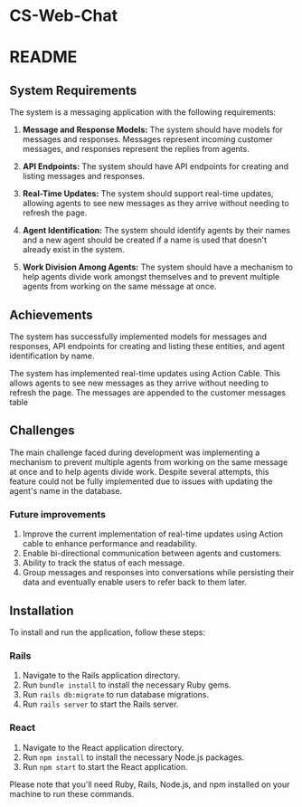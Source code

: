 # CS-Web-Chat
# README

## System Requirements

The system is a messaging application with the following requirements:

1. **Message and Response Models:** The system should have models for messages and responses. Messages represent incoming customer messages, and responses represent the replies from agents.

2. **API Endpoints:** The system should have API endpoints for creating and listing messages and responses.

3. **Real-Time Updates:** The system should support real-time updates, allowing agents to see new messages as they arrive without needing to refresh the page.

4. **Agent Identification:** The system should identify agents by their names and a new agent should be created if a name is used that doesn't already exist in the system.

5. **Work Division Among Agents:** The system should have a mechanism to help agents divide work amongst themselves and to prevent multiple agents from working on the same message at once.

## Achievements

The system has successfully implemented models for messages and responses, API endpoints for creating and listing these entities, and agent identification by name. 

The system has implemented real-time updates using Action Cable. This allows agents to see new messages as they arrive without needing to refresh the page. The messages are appended to the customer messages table

## Challenges

The main challenge faced during development was implementing a mechanism to prevent multiple agents from working on the same message at once and to help agents divide work. Despite several attempts, this feature could not be fully implemented due to issues with updating the agent's name in the database.

### Future improvements
1. Improve the current implementation of real-time updates using Action cable to enhance performance and readability.
2. Enable bi-directional communication between agents and customers.
3. Ability to track the status of each message.
4. Group messages and responses into conversations while persisting their data and eventually enable users to refer back to them later.
## Installation

To install and run the application, follow these steps:

### Rails

1. Navigate to the Rails application directory.
2. Run `bundle install` to install the necessary Ruby gems.
3. Run `rails db:migrate` to run database migrations.
4. Run `rails server` to start the Rails server.

### React

1. Navigate to the React application directory.
2. Run `npm install` to install the necessary Node.js packages.
3. Run `npm start` to start the React application.

Please note that you'll need Ruby, Rails, Node.js, and npm installed on your machine to run these commands.
